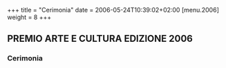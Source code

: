 +++
title = "Cerimonia"
date = 2006-05-24T10:39:02+02:00
[menu.2006]
weight = 8
+++
## PREMIO ARTE E CULTURA EDIZIONE 2006

### Cerimonia

